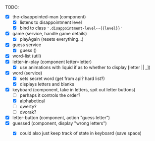 TODO:

- [x] the-disappointed-man (component) 
    - [x] listens to disappointment level
    - [x] bind to class `'.disappointment-level--{{level}}'`
- [x] game (service, handle game details)
  - [x] playAgain (resets everything...)
- [x] guess service
    - [x] guess ()
- [x] word-list (util)
- [x] letter-in-play (component letter=letter)
  - [x] use animations with liquid if as to whether to display [letter || _])
- [x] word (service)
    - [x] sets secret word (get from api? hard list?)
    - [x] displays letters and blanks
- [x] keyboard (component, take in letters, spit out letter buttons)
    - [ ] perhaps it controls the order?
    - [x] alphabetical
    - [ ] qwerty?
    - [ ] dvorak?
- [x] letter-button (component, action "guess letter")
- [x] guessed (component, display "wrong letters")
    - [x] could also just keep track of state in keyboard (save space)


